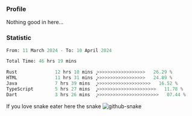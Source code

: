 ### Profile 

Nothing good in here...

### Statistic
<!--START_SECTION:waka-->

```python
From: 11 March 2024 - To: 10 April 2024

Total Time: 46 hrs 19 mins

Rust              12 hrs 10 mins  ͎͎͎͎͎͎̦>>>>>>>>>>>>>>>>>>   26.29 %
HTML              11 hrs 31 mins  ͎͎͎͎͎͎͕>>>>>>>>>>>>>>>>>>   24.89 %
Java              7 hrs 39 mins   ͎͎͎͎͙>>>>>>>>>>>>>>>>>>>>   16.52 %
TypeScript        5 hrs 27 mins   ̡͎͎>>>>>>>>>>>>>>>>>>>>>>   11.78 %
Dart              3 hrs 26 mins   ͎̞>>>>>>>>>>>>>>>>>>>>>>>   07.44 %
```

<!--END_SECTION:waka-->

If you love snake eater here the snake 
<picture>
  <source media="(prefers-color-scheme: dark)" srcset="https://github.com/pradana4648/pradana4648/blob/c0566a83ca6ea5f2e46bab00e717c4c82b4b5c4c/github-contribution-grid-snake-dark.svg" />
  <source media="(prefers-color-scheme: light)" srcset="https://github.com/pradana4648/pradana4648/blob/c0566a83ca6ea5f2e46bab00e717c4c82b4b5c4c/github-contribution-grid-snake.svg" />
  <img alt="github-snake" src="https://github.com/pradana4648/pradana4648/blob/c0566a83ca6ea5f2e46bab00e717c4c82b4b5c4c/github-contribution-grid-snake.svg" />
</picture>
